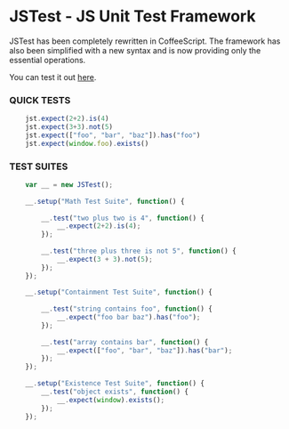 JSTest - JS Unit Test Framework
===============================

JSTest has been completely rewritten in CoffeeScript. The framework has also been simplified with a new syntax and is now providing only the essential operations. 

You can test it out <a href="http://htmlpreview.github.com/?https://github.com/jakesankey/JSTest/blob/master/example/index.html" target="_blank">here</a>.

### QUICK TESTS

```js
    jst.expect(2+2).is(4)
    jst.expect(3+3).not(5)
    jst.expect(["foo", "bar", "baz"]).has("foo")
    jst.expect(window.foo).exists()
```

### TEST SUITES

```js
    var __ = new JSTest();
    
    __.setup("Math Test Suite", function() {
      
        __.test("two plus two is 4", function() {
            __.expect(2+2).is(4);
        });
      
        __.test("three plus three is not 5", function() {
            __.expect(3 + 3).not(5);
        });
    });
    
    __.setup("Containment Test Suite", function() {
        
        __.test("string contains foo", function() {
            __.expect("foo bar baz").has("foo");
        });
        
        __.test("array contains bar", function() {
            __.expect(["foo", "bar", "baz"]).has("bar");
        });
    });
    
    __.setup("Existence Test Suite", function() {
        __.test("object exists", function() {
            __.expect(window).exists();
        });
    });
```
